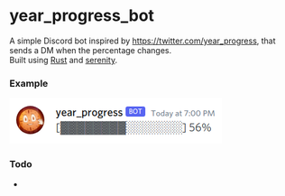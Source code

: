 # year_progress_bot
A simple Discord bot inspired by https://twitter.com/year_progress, that sends a DM when the percentage changes. \
Built using [Rust](https://www.rust-lang.org/) and [serenity](https://github.com/serenity-rs/serenity).

### Example
![Example of year_progress_bot](https://github.com/vgnh/year_progress_bot/blob/main/year_progress_bot.png?raw=true)

### Todo
* 